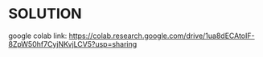 # SOLUTION
google colab link: https://colab.research.google.com/drive/1ua8dECAtoIF-8ZpW50hf7CyjNKvjLCV5?usp=sharing
